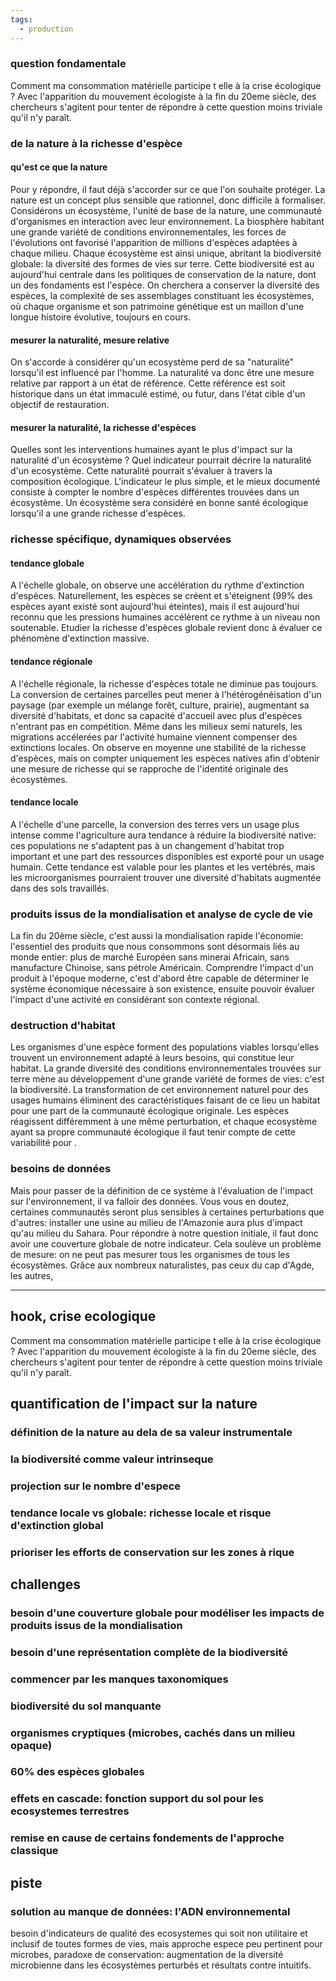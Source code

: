 ```yaml
---
tags:
  - production
---
```

### question fondamentale
Comment ma consommation matérielle participe t elle à la crise écologique ? Avec l'apparition du mouvement écologiste à la fin du 20eme siècle, des chercheurs s'agitent pour tenter de répondre à cette question moins triviale qu'il n'y paraît.
### de la nature à la richesse d'espèce
#### qu'est ce que la nature
Pour y répondre, il faut déjà s'accorder sur ce que l'on souhaite protéger. La nature est un concept plus sensible que rationnel, donc difficile à formaliser. Considérons un écosystème, l'unité de base de la nature, une communauté d'organismes en interaction avec leur environnement. La biosphère habitant une grande variété de conditions environnementales, les forces de l'évolutions ont favorisé l'apparition de millions d'espèces adaptées à chaque milieu. Chaque écosystème est ainsi unique, abritant la biodiversité globale: la diversité des formes de vies sur terre. Cette biodiversité est au aujourd'hui centrale dans les politiques de conservation de la nature, dont un des fondaments est l'espèce. On cherchera a conserver la diversité des espèces, la complexité de ses assemblages constituant les écosystèmes, où chaque organisme et son patrimoine génétique est un maillon d'une longue histoire évolutive, toujours en cours.
#### mesurer la naturalité, mesure relative
On s'accorde à considérer qu'un ecosystème perd de sa "naturalité" lorsqu'il est influencé par l'homme. La naturalité va donc être une mesure relative par rapport à un état de référence. Cette référence est soit historique dans un état immaculé estimé, ou futur, dans l'état cible d'un objectif de restauration.
#### mesurer la naturalité, la richesse d'espèces
Quelles sont les interventions humaines ayant le plus d'impact sur la naturalité d'un écosystème ? Quel indicateur pourrait décrire la naturalité d'un ecosystème. Cette naturalité pourrait s'évaluer à travers la composition écologique. L'indicateur le plus simple, et le mieux documenté consiste à compter le nombre d'espèces différentes trouvées dans un écosystème. Un écosystème sera considéré en bonne santé écologique lorsqu'il a une grande richesse d'espèces.
### richesse spécifique, dynamiques observées
#### tendance globale
A l'échelle globale, on observe une accélération du rythme d'extinction d'espèces. Naturellement, les espèces se créent et s'éteignent (99% des espèces ayant existé sont aujourd'hui éteintes), mais il est aujourd'hui reconnu que les pressions humaines accélèrent ce rythme à un niveau non soutenable. Etudier la richesse d'espèces globale revient donc à évaluer ce phénomène d'extinction massive.
#### tendance régionale
A l'échelle régionale, la richesse d'espèces totale ne diminue pas toujours. La conversion de certaines parcelles peut mener à l'hétérogénéisation d'un paysage (par exemple un mélange forêt, culture, prairie), augmentant sa diversité d'habitats, et donc sa capacité d'accueil avec plus d'espèces n'entrant pas en compétition. Même dans les milieux semi naturels, les migrations accélerées par l'activité humaine viennent compenser des extinctions locales. On observe en moyenne une stabilité de la richesse d'espèces, mais on compter uniquement les espèces natives afin d'obtenir une mesure de richesse qui se rapproche de l'identité originale des écosystèmes.
#### tendance locale
A l'échelle d'une parcelle, la conversion des terres vers un usage plus intense comme l'agriculture aura tendance à réduire la biodiversité native: ces populations ne s'adaptent pas à un changement d'habitat trop important et une part des ressources disponibles est exporté pour un usage humain. Cette tendance est valable pour les plantes et les vertébrés, mais les microorganismes pourraient trouver une diversité d'habitats augmentée dans des sols travaillés.
### produits issus de la mondialisation et analyse de cycle de vie
La fin du 20ème siècle, c'est aussi la mondialisation rapide l'économie: l'essentiel des produits que nous consommons sont désormais liés au monde entier: plus de marché Européen sans minerai Africain, sans manufacture Chinoise, sans pétrole Américain. Comprendre l'impact d'un produit à l'époque moderne, c'est d'abord être capable de déterminer le système économique nécessaire à son existence, ensuite pouvoir évaluer l'impact d'une activité en considérant son contexte régional.
### destruction d'habitat
Les organismes d'une espèce forment des populations viables lorsqu'elles trouvent un environnement adapté à leurs besoins, qui constitue leur habitat. La grande diversité des conditions environnementales trouvées sur terre mène au développement d'une grande variété de formes de vies: c'est la biodiversité. La transformation de cet environnement naturel pour des usages humains éliminent des caractéristiques faisant de ce lieu un habitat pour une part de la communauté écologique originale. Les espèces réagissent différemment à une même perturbation, et chaque ecosystème ayant sa propre communauté écologique il faut tenir compte de cette variabilité pour .
### besoins de données
Mais pour passer de la définition de ce système à l'évaluation de l'impact sur l'environnement, il va falloir des données. Vous vous en doutez, certaines communautés seront plus sensibles à certaines perturbations que d'autres: installer une usine au milieu de l'Amazonie aura plus d'impact qu'au milieu du Sahara. Pour répondre à notre question initiale, il faut donc avoir une couverture globale de notre indicateur.
Cela soulève un problème de mesure: on ne peut pas mesurer tous les organismes de tous les écosystèmes. Grâce aux nombreux naturalistes, pas ceux du cap d'Agde, les autres, 

---
## hook, crise ecologique
Comment ma consommation matérielle participe t elle à la crise écologique ? Avec l'apparition du mouvement écologiste à la fin du 20eme siècle, des chercheurs s'agitent pour tenter de répondre à cette question moins triviale qu'il n'y paraît.
## quantification de l'impact sur la nature
### définition de la nature au dela de sa valeur instrumentale
### la biodiversité comme valeur intrinseque
### projection sur le nombre d'espece
### tendance locale vs globale: richesse locale et risque d'extinction global
### prioriser les efforts de conservation sur les zones à rique
## challenges
### besoin d'une couverture globale pour modéliser les impacts de produits issus de la mondialisation
### besoin d'une représentation complète de la biodiversité
### commencer par les manques taxonomiques
### biodiversité du sol manquante
### organismes cryptiques (microbes, cachés dans un milieu opaque)
### 60% des espèces globales
### effets en cascade: fonction support du sol pour les ecosystemes terrestres
### remise en cause de certains fondements de l'approche classique
## piste
### solution au manque de données: l'ADN environnemental
besoin d'indicateurs de qualité des ecosystemes qui soit non utilitaire et inclusif de toutes formes de vies, mais approche espece peu pertinent pour microbes, paradoxe de conservation: augmentation de la diversité microbienne dans les écosystèmes perturbés et résultats contre intuitifs.